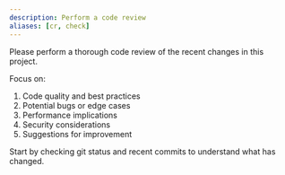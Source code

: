 ```yaml
---
description: Perform a code review
aliases: [cr, check]
---
```


Please perform a thorough code review of the recent changes in this project.

Focus on:
1. Code quality and best practices
2. Potential bugs or edge cases
3. Performance implications
4. Security considerations
5. Suggestions for improvement

Start by checking git status and recent commits to understand what has changed.